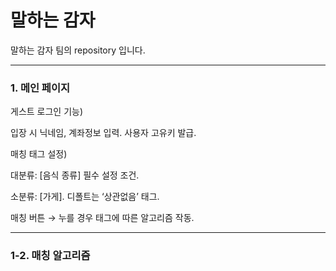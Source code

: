 # 말하는 감자
말하는 감자 팀의 repository 입니다. 

---
### 1. 메인 페이지
게스트 로그인 기능)

입장 시 닉네임, 계좌정보 입력. 사용자 고유키 발급.

매칭 태그 설정)

대분류: [음식 종류] 필수 설정 조건.

소분류: [가게]. 디폴트는 ‘상관없음’ 태그.

매칭 버튼 → 누를 경우 태그에 따른 알고리즘 작동.

---
### 1-2. 매칭 알고리즘
